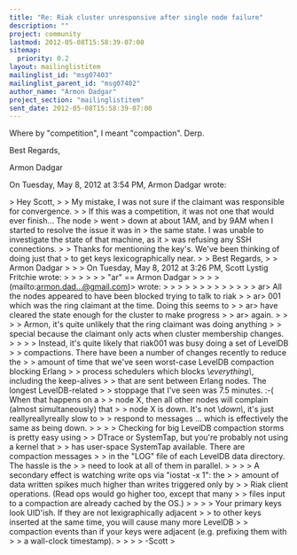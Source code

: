 ```yaml
---
title: "Re: Riak cluster unresponsive after single node failure"
description: ""
project: community
lastmod: 2012-05-08T15:58:39-07:00
sitemap:
  priority: 0.2
layout: mailinglistitem
mailinglist_id: "msg07403"
mailinglist_parent_id: "msg07402"
author_name: "Armon Dadgar"
project_section: "mailinglistitem"
sent_date: 2012-05-08T15:58:39-07:00
---
```



Where by "competition", I meant "compaction". Derp.

Best Regards,

Armon Dadgar


On Tuesday, May 8, 2012 at 3:54 PM, Armon Dadgar wrote:

&gt; Hey Scott, 
&gt; 
&gt; My mistake, I was not sure if the claimant was responsible for convergence.
&gt; 
&gt; If this was a competition, it was not one that would ever finish… The node 
&gt; went
&gt; down at about 1AM, and by 9AM when I started to resolve the issue it was in
&gt; the same state. I was unable to investigate the state of that machine, as it
&gt; was refusing any SSH connections.
&gt; 
&gt; Thanks for mentioning the key's. We've been thinking of doing just that
&gt; to get keys lexicographically near.
&gt; 
&gt; Best Regards,
&gt; 
&gt; Armon Dadgar
&gt; 
&gt; 
&gt; On Tuesday, May 8, 2012 at 3:26 PM, Scott Lystig Fritchie wrote:
&gt; 
&gt; &gt; &gt; &gt; &gt; "ar" == Armon Dadgar  &gt; &gt; &gt; &gt; (mailto:armon.dad...@gmail.com)&gt; wrote:
&gt; &gt; &gt; &gt; 
&gt; &gt; &gt; 
&gt; &gt; 
&gt; &gt; 
&gt; &gt; ar&gt; All the nodes appeared to have been blocked trying to talk to riak
&gt; &gt; ar&gt; 001 which was the ring claimant at the time. Doing this seems to
&gt; &gt; ar&gt; have cleared the state enough for the cluster to make progress
&gt; &gt; ar&gt; again.
&gt; &gt; 
&gt; &gt; Armon, it's quite unlikely that the ring claimant was doing anything
&gt; &gt; special because the claimant only acts when cluster membership changes.
&gt; &gt; 
&gt; &gt; Instead, it's quite likely that riak001 was busy doing a set of LevelDB 
&gt; &gt; compactions. There have been a number of changes recently to reduce the
&gt; &gt; amount of time that we've seen worst-case LevelDB compaction blocking Erlang
&gt; &gt; process schedulers which blocks \\*everything\\*, including the keep-alives
&gt; &gt; that are sent between Erlang nodes. The longest LevelDB-related
&gt; &gt; stoppage that I've seen was 7.5 minutes. :-( When that happens on a
&gt; &gt; node X, then all other nodes will complain (almost simultaneously) that 
&gt; &gt; node X is down. It's not \\*down\\*, it's just reallyreallyreally slow to
&gt; &gt; respond to messages ... which is effectively the same as being down.
&gt; &gt; 
&gt; &gt; Checking for big LevelDB compaction storms is pretty easy using
&gt; &gt; DTrace or SystemTap, but you're probably not using a kernel that
&gt; &gt; has user-space SystemTap available. There are compaction messages
&gt; &gt; in the "LOG" file of each LevelDB data directory. The hassle is the
&gt; &gt; need to look at all of them in parallel.
&gt; &gt; 
&gt; &gt; A secondary effect is watching write ops via "iostat -x 1": the
&gt; &gt; amount of data written spikes much higher than writes triggered only by
&gt; &gt; Riak client operations. (Read ops would go higher too, except that many
&gt; &gt; files input to a compaction are already cached by the OS.)
&gt; &gt; 
&gt; &gt; Your primary keys look UID'ish. If they are not lexigraphically adjacent
&gt; &gt; to other keys inserted at the same time, you will cause many more LevelDB
&gt; &gt; compaction events than if your keys were adjacent (e.g. prefixing them with
&gt; &gt; a wall-clock timestamp).
&gt; &gt; 
&gt; &gt; -Scott 
&gt; 

